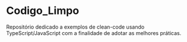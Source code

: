# Codigo_Limpo
Repositório dedicado a exemplos de clean-code usando TypeScript/JavaScript com a finalidade de adotar as melhores práticas.
